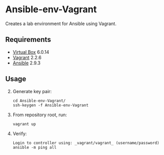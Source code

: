 # Ansible-env-Vagrant
Creates a lab environment for Ansible using Vagrant.

## Requirements
* [Virtual Box](https://www.virtualbox.org/wiki/Download_Old_Builds_6_0) 6.0.14 
* [Vagrant](https://releases.hashicorp.com/vagrant/2.2.6/vagrant_2.2.6_x86_64.msi) 2.2.6
* [Ansible](https://docs.ansible.com/ansible/latest/index.html) 2.9.3

## Usage
2. Generate key pair:
   ```Shell
   cd Ansible-env-Vagrant/
   ssh-keygen -f Ansible-env-Vagrant
   ```
3. From repository root, run:

   ```Shell
   vagrant up
   ```
4. Verify:

   ```Shell
   Login to controller using: _vagrant/vagrant_ (username/password)
   ansible -m ping all
   ```
